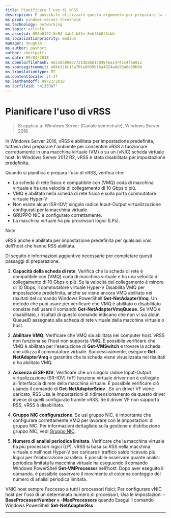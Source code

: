 ```yaml
---
title: Pianificare l'uso di vRSS
description: È possibile utilizzare questo argomento per preparare la macchina virtuale e l'host Hyper-V per uso vRSS in Windows Server 2016.
ms.prod: windows-server-threshold
ms.technology: networking
ms.topic: article
ms.assetid: 695e6192-5e84-4ab4-b33e-8ebf6b8f5cbb
ms.localizationpriority: medium
manager: dougkim
ms.author: pashort
author: shortpatti
ms.date: 09/04/2018
ms.openlocfilehash: e6558b00e87721d8ab81c84946a14745c4faa812
ms.sourcegitcommit: e84e328c13a701e8039b16a4824a6e58a6e59b0b
ms.translationtype: MT
ms.contentlocale: it-IT
ms.lasthandoff: 09/22/2018
ms.locfileid: "4133387"
---
```

# Pianificare l'uso di vRSS

>Si applica a: Windows Server (Canale semestrale), Windows Server 2016

In Windows Server 2016, vRSS è abilitata per impostazione predefinita, tuttavia devi preparare l'ambiente per consentire vRSS a funzionare correttamente in una macchina virtuale \(VM\) o su un \(vNIC\) scheda virtuale host. In Windows Server 2012 R2, vRSS è stata disabilitata per impostazione predefinita.

Quando si pianifica e prepara l'uso di vRSS, verifica che:

- La scheda di rete fisica è compatibile con \(VMQ\) coda di macchina virtuale e ha una velocità di collegamento di 10 Gbps o più.
- VMQ è abilitato nella scheda di rete fisica e sulla porta commutatore virtuale Hyper-V
- Non esiste alcun \(SR\-IOV\) singolo radice Input\-Output virtualizzazione configurati per la macchina virtuale.
- GRUPPO NIC è configurato correttamente.
- La macchina virtuale ha più processori logici \(LPs\).

>[!NOTE]
>vRSS anche è abilitata per impostazione predefinita per qualsiasi vnic dell'host che hanno RSS abilitata.

Di seguito è informazioni aggiuntive necessarie per completare questi passaggi di preparazione.
  
1. **Capacità della scheda di rete**. Verifica che la scheda di rete è compatibile con \(VMQ\) coda di macchina virtuale e ha una velocità di collegamento di 10 Gbps o più. Se la velocità del collegamento è minore di 10 Gbps, il commutatore virtuale Hyper-V Disabilita VMQ per impostazione predefinita, anche se viene ancora VMQ abilitato nei risultati del comando Windows PowerShell **Get-NetAdapterVmq**. Un metodo che puoi usare per verificare che VMQ è abilitato o disabilitato consiste nell'usare il comando **Get-NetAdapterVmqQueue**.  Se VMQ è disabilitato, i risultati di questo comando indicano che non vi sia alcun QueueID assegnato alla scheda di rete virtuale della macchina virtuale o host. 
  
2. **Abilitare VMQ**. Verificare che VMQ sia abilitata nel computer host. vRSS non funziona se l'host non supporta VMQ. È possibile verificare che VMQ è abilitata per l'esecuzione di **Get-VMSwitch** e trovare la scheda che utilizza il commutatore virtuale. Successivamente, eseguire **Get-NetAdapterVmq** e garantire che la scheda viene visualizzata nei risultati e ha abilitato VMQ.
  
3. **Assenza di SR\-IOV**. Verificare che un singolo radice Input\-Output virtualizzazione \(SR\-IOV\) \(VF\) funzione virtuale driver non è collegato all'interfaccia di rete della macchina virtuale. È possibile verificare ciò usando il comando di **Get-NetAdapterSriov** . Se un driver VF viene caricato, RSS Usa le impostazioni di ridimensionamento da questo driver invece di quelli configurato tramite vRSS. Se il driver VF non supporta RSS, vRSS è disabilitato.
  
4. **Gruppo NIC configurazione**. Se usi gruppo NIC, è importante che configurare correttamente VMQ per lavorare con le impostazioni di gruppo NIC. Per informazioni dettagliate sulla gestione e distribuzione gruppo NIC, vedi [Gruppo NIC](https://docs.microsoft.com/windows-server/networking/technologies/nic-teaming/nic-teaming).

5. **Numero di analisi periodica limitata**. Verificare che la macchina virtuale ha più processori logici \(LP\). vRSS si basa su RSS nella macchina virtuale o nell'host Hyper-V per caricare il traffico saldo ricevuto più logici per l'elaborazione parallela. È possibile osservare quante analisi periodica limitata la macchina virtuale ha eseguendo il comando Windows PowerShell **Get-VMProcessor** nell'host. Dopo aver eseguito il comando, è possibile osservare il movimento di colonna conteggio del numero di analisi periodica limitata.

VNIC host sempre l'accesso a tutti i processori fisici; Per configurare vNIC host per l'uso di un determinato numero di processori, Usa le impostazioni **- BaseProcessorNumber** e **-MaxProcessors** quando Esegui il comando Windows PowerShell **Set-NetAdapterRss** .

---
